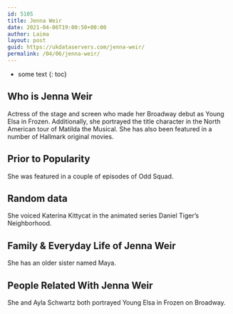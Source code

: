 ```yaml
---
id: 5105
title: Jenna Weir
date: 2021-04-06T19:00:50+00:00
author: Laima
layout: post
guid: https://ukdataservers.com/jenna-weir/
permalink: /04/06/jenna-weir/
---
```


* some text
{: toc}


## Who is Jenna Weir
                  
                  
                  
Actress of the stage and screen who made her Broadway debut as Young Elsa in Frozen. Additionally, she portrayed the title character in the North American tour of Matilda the Musical. She has also been featured in a number of Hallmark original movies. 
                  
              
            
              
            
                
                
                
## Prior to Popularity
                  
                  
                  
She was featured in a couple of episodes of Odd Squad.
                  
              
            
              
            
                
                
                
## Random data
                  
                  
                  
She voiced Katerina Kittycat in the animated series Daniel Tiger&#8217;s Neighborhood.
                  
              
            
              
            
                
                
                
## Family & Everyday Life of Jenna Weir
                  
                  
                  
She has an older sister named Maya.
                  
              
            
              
            
                
                
                
## People Related With Jenna Weir
                  
                  
                  
She and Ayla Schwartz both portrayed Young Elsa in Frozen on Broadway.
                  
              
            
              
            
                
              
            
              
              
            
            
              
            
          
          
          